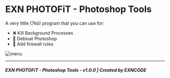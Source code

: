 # EXN PHOTOFiT - Photoshop Tools
A very little (7kb) program that you can use for:

- ❌ Kill Background Processes
- 🧹 Debloat Photoshop
- 🧱 Add firewall rules

![menu](https://github.com/user-attachments/assets/2205d56c-fb89-47cc-8654-aecf3c2d59ce)

---
##### EXN PHOTOFiT - Photoshop Tools - v1.0.0  |  Created by EXNCODE
